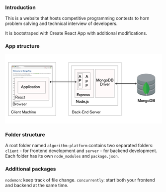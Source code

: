 ### Introduction
This is a website that hosts competitive programming contests to horn problem solving and technical interview of developers.

It is bootstraped with Create React App with additional modifications.

### App structure
![App structure](structure.png)

### Folder structure
A root folder named `algorithm-platform` contains two separated folders: `client` - for frontend development and `server` - for backend development.
Each folder has its own `node_modules` and `package.json`.

### Additional packages
`nodemon`: keep track of file change.
`concurrently`: start both your frontend and backend at the same time.